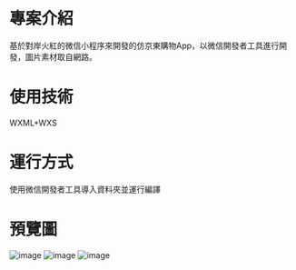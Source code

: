 # 專案介紹
基於對岸火紅的微信小程序來開發的仿京東購物App，以微信開發者工具進行開發，圖片素材取自網路。
# 使用技術
WXML+WXS
# 運行方式
使用微信開發者工具導入資料夾並運行編譯
# 預覽圖
![image](https://github.com/user-attachments/assets/ad3fdb90-285c-4d86-9de8-67079c53ab57)
![image](https://github.com/user-attachments/assets/6294c105-382b-4c55-adb5-94bc0d3b7b1d)
![image](https://github.com/user-attachments/assets/3c76e5bf-e3d3-4ab9-9aba-cff6765a1119)



